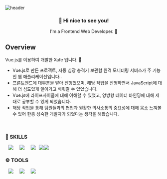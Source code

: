 ![header](https://capsule-render.vercel.app/api?type=waving&color=auto&height=300&section=header&text=ByeongjunKim&fontSize=90)
<h3 align="center"> 👋 Hi nice to see you! </h3>
<p align="center">
I'm a Frontend Web Developer. 🌱
</p>


## Overview
Vue.js를 이용하여 개발한 Xafe 입니다. 🙂 <br/>

- Vue.js로 만든 프로젝트, 자동 심장 충격기 보관함 원격 모니터링 서비스가 주 기능인 웹 애플리케이션입니다..
- 프론트엔드에 대부분을 맡아 진행했으며, 해당 작업을 진행하면서 JavaScript에 대해 더 심도있게 알아가고 배워갈 수 있었습니다.
- Vue.js에 라이프사이클에 대해 이해할 수 있었고, 양방향 데이터 바인딩에 대해 제대로 공부할 수 있게 되었습니다.
- 해당 작업을 통해 팀원들과의 협업과 원활한 의사소통의 중요성에 대해 몸소 느껴볼 수 있어 한층 성숙한 개발자가 되었다는 생각을 해봤습니다.

<br/>



### 💪 SKILLS
<div style= "display: flex">
  <img src ="https://img.shields.io/badge/-HTML5-orange?&style=for-the-badge&logo=HTML5&logoColor=white" style= "height: auto; margin-left: 10px; margin-right :    10px"/>
<img src ="https://img.shields.io/badge/-CSS3-9cf?&style=for-the-badge&logo=CSS3&logoColor=white" style= "height: auto; margin-left: 10px; margin-right : 10px"/>
<img src ="https://img.shields.io/badge/-JavaScript-F7DF1E?&style=for-the-badge&logo=JavaScript&logoColor=white" style= "height: auto; margin-left: 10px; margin-right : 10px"/>
  <img src="https://img.shields.io/badge/vue.js-4FC08D?style=for-the-badge&logo=vue.js&logoColor=white">
  <img src="https://img.shields.io/badge/MySQL-003545?style=for-the-badge&logo=MySQL&logoColor=white"> 
 
    

</div>

### ⚙️ TOOLS
<div style= "display: flex">
  <img src ="https://img.shields.io/badge/-GitLab-F05032?&style=for-the-badge&logo=GitLab&logoColor=white" style= "height: auto; margin-left: 10px; margin-right : 10px"/>
    <img src ="https://img.shields.io/badge/-Visual Studio Code-007ACC?&style=for-the-badge&logo=Visual Studio Code&logoColor=white" style= "height: auto; margin-left: 10px; margin-right : 10px"/>
 <img src="https://img.shields.io/badge/Figma-F24E1E?style=for-the-badge&logo=Figma&logoColor=white" style= "height: auto; margin-left: 10px; margin-right : 10px"/>
</div>
